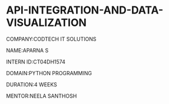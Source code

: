 # API-INTEGRATION-AND-DATA-VISUALIZATION

COMPANY:CODTECH IT SOLUTIONS

NAME:APARNA S

INTERN ID:CT04DH1574

DOMAIN:PYTHON PROGRAMMING

DURATION:4 WEEKS

MENTOR:NEELA SANTHOSH
